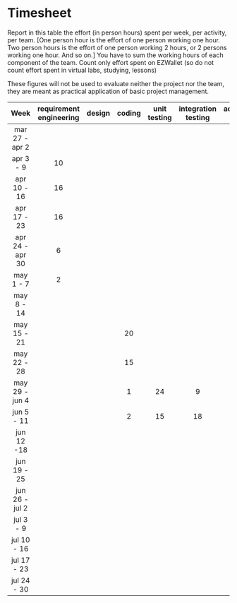 # Timesheet

Report in this table the effort (in person hours) spent per week, per activity, per team. 
[One person hour is the effort of one person working one hour.
Two person hours is the effort of one person working 2 hours, or 2 persons working one hour. And so on.]
You have to sum the working hours of each component of the team.
Count only effort spent on EZWallet (so do not count effort spent in virtual labs, studying, lessons)

These figures will not be used to evaluate neither the project nor the team, they are meant as practical application of basic project management.

| Week | requirement engineering | design | coding | unit testing | integration testing | acceptance testing | management | git maven |
|:-----------:|:--------:|:-----------:|:-----------:|:----------:|:------------:|:---------------:|:-------------:|:--------------:|
| mar 27 - apr 2 | | | | | | | | |
| apr 3 - 9 | 10| | | | | |4 | |
| apr 10 - 16| 16| | | | | | | | 
| apr 17 - 23| 16| | | | | |4 | | 
| apr 24 - apr 30 | 6| | | | | |4 | | 
| may 1 - 7  | 2| | | | | |2 | | 
| may 8 - 14| | | | | | |4 | | 
| may 15 - 21| | |20 | | | | | | 
| may 22 - 28| | | 15| | | | | | 
| may 29 - jun 4 | | |1 | 24|9 | | | | 
| jun 5 - 11 | | | 2| 15| 18| | 2| | 
| jun 12 -18 | | | | | | | | | 
| jun 19 - 25 | | | | | | | | | 
| jun 26 - jul 2 | | | | | | | | | 
| jul 3 - 9 | | | | | | | | | 
| jul 10 - 16 | | | | | | | | |
| jul 17 - 23 | | | | | | | | |
| jul 24 - 30 | | | | | | | | |
